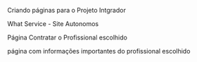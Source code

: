 Criando páginas para o Projeto Intgrador

What Service - Site Autonomos

Página Contratar o Profissional escolhido

página com informações importantes do profissional escolhido



